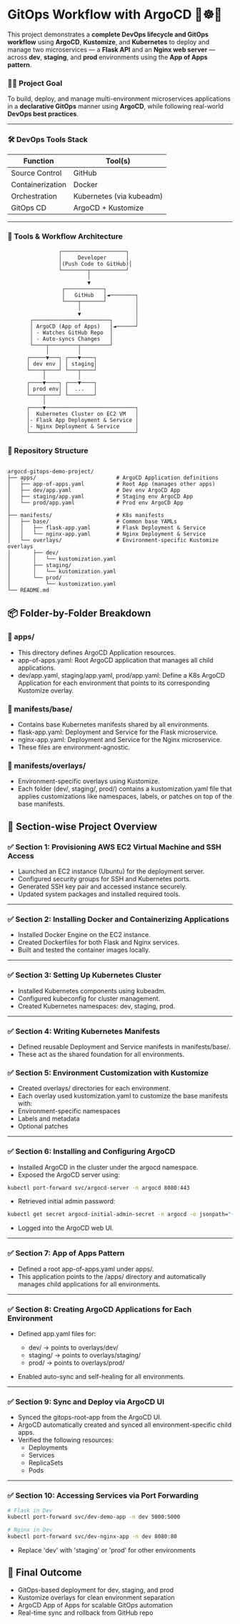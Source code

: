 # GitOps Workflow with ArgoCD 🚀☸️🎯

This project demonstrates a **complete DevOps lifecycle and GitOps workflow** using **ArgoCD**, **Kustomize**, and **Kubernetes** to deploy and manage two microservices — a **Flask API** and an **Nginx web server** — across **dev**, **staging**, and **prod** environments using the **App of Apps pattern**.

### 👨‍💻 Project Goal

To build, deploy, and manage multi-environment microservices applications in a **declarative GitOps** manner using **ArgoCD**, while following real-world **DevOps best practices**.

---

### 🛠️ DevOps Tools Stack

| Function           | Tool(s)                 |
|--------------------|--------------------------|
| Source Control     | GitHub                   |
| Containerization   | Docker                   |
| Orchestration      | Kubernetes (via kubeadm) |
| GitOps CD          | ArgoCD + Kustomize       |

---

### 🧱 Tools & Workflow Architecture

```text
                ┌────────────────────┐
                │     Developer      │
                │(Push Code to GitHub)│
                └────────┬───────────┘
                         │
                         ▼
                 ┌────────────┐
                 │   GitHub   │◄────────┐
                 └────┬───────┘         │
                      │                 │
                      ▼                 │
       ┌────────────────────────┐       │
       │ ArgoCD (App of Apps)   │◄──────┘
       │ - Watches GitHub Repo  │
       │ - Auto-syncs Changes   │
       └────┬─────────┬─────────┘
            │         │
      ┌─────▼───┐ ┌───▼────┐
      │ dev env │ │ staging│
      └────┬────┘ └───┬────┘
           │          │
      ┌────▼────┐ ┌───▼────┐
      │ prod env│ │  ...   │
      └────┬────┘ └────────┘
           │
      ┌────▼────────────────────────────┐
      │  Kubernetes Cluster on EC2 VM   │
      │- Flask App Deployment & Service │
      │- Nginx Deployment & Service     │
      └─────────────────────────────────┘

```

### 📁 Repository Structure

```text

argocd-gitops-demo-project/
├── apps/                         # ArgoCD Application definitions
│   ├── app-of-apps.yaml          # Root App (manages other apps)
│   ├── dev/app.yaml              # Dev env ArgoCD App
│   ├── staging/app.yaml          # Staging env ArgoCD App
│   └── prod/app.yaml             # Prod env ArgoCD App
│
├── manifests/                    # K8s manifests
│   ├── base/                     # Common base YAMLs
│   │   ├── flask-app.yaml        # Flask Deployment & Service
│   │   └── nginx-app.yaml        # Nginx Deployment & Service
│   └── overlays/                 # Environment-specific Kustomize overlays
│       ├── dev/
│       │   └── kustomization.yaml
│       ├── staging/
│       │   └── kustomization.yaml
│       └── prod/
│           └── kustomization.yaml
└── README.md
```

## 📦 Folder-by-Folder Breakdown

### 📂 apps/

- This directory defines ArgoCD Application resources.
- app-of-apps.yaml: Root ArgoCD application that manages all child applications.
- dev/app.yaml, staging/app.yaml, prod/app.yaml: Define a K8s ArgoCD Application for each environment that points to its corresponding Kustomize overlay.

### 📂 manifests/base/

- Contains base Kubernetes manifests shared by all environments.
- flask-app.yaml: Deployment and Service for the Flask microservice.
- nginx-app.yaml: Deployment and Service for the Nginx microservice.
- These files are environment-agnostic.

### 📂 manifests/overlays/

- Environment-specific overlays using Kustomize.
- Each folder (dev/, staging/, prod/) contains a kustomization.yaml file that applies customizations like namespaces, labels, or patches on top of the base manifests.

## 🧩 Section-wise Project Overview

### ✅ Section 1: Provisioning AWS EC2 Virtual Machine and SSH Access

- Launched an EC2 instance (Ubuntu) for the deployment server.
- Configured security groups for SSH and Kubernetes ports.
- Generated SSH key pair and accessed instance securely.
- Updated system packages and installed required tools.

---

### ✅ Section 2: Installing Docker and Containerizing Applications

- Installed Docker Engine on the EC2 instance.
- Created Dockerfiles for both Flask and Nginx services.
- Built and tested the container images locally.

---

### ✅ Section 3: Setting Up Kubernetes Cluster

- Installed Kubernetes components using kubeadm.
- Configured kubeconfig for cluster management.
- Created Kubernetes namespaces: dev, staging, prod.

---

### ✅ Section 4: Writing Kubernetes Manifests

- Defined reusable Deployment and Service manifests in manifests/base/.
- These act as the shared foundation for all environments.

### ✅ Section 5: Environment Customization with Kustomize

- Created overlays/ directories for each environment.
- Each overlay used kustomization.yaml to customize the base manifests with:
- Environment-specific namespaces
- Labels and metadata
- Optional patches

---

### ✅ Section 6: Installing and Configuring ArgoCD

- Installed ArgoCD in the cluster under the argocd namespace.
- Exposed the ArgoCD server using:

```bash
kubectl port-forward svc/argocd-server -n argocd 8080:443
```

- Retrieved initial admin password:

```bash
kubectl get secret argocd-initial-admin-secret -n argocd -o jsonpath="{.data.password}" | base64 -d
```
- Logged into the ArgoCD web UI.

---

### ✅ Section 7: App of Apps Pattern

- Defined a root app-of-apps.yaml under apps/.
- This application points to the /apps/ directory and automatically manages child applications for all environments.

---

### ✅ Section 8: Creating ArgoCD Applications for Each Environment

- Defined app.yaml files for:
  - dev/ → points to overlays/dev/
  - staging/ → points to overlays/staging/
  - prod/ → points to overlays/prod/
    
- Enabled auto-sync and self-healing for all environments.

---

### ✅ Section 9: Sync and Deploy via ArgoCD UI
 
 - Synced the gitops-root-app from the ArgoCD UI.
 - ArgoCD automatically created and synced all environment-specific child apps.
 - Verified the following resources:
   - Deployments
   - Services
   - ReplicaSets
   - Pods

---

### ✅ Section 10: Accessing Services via Port Forwarding

```bash
# Flask in Dev
kubectl port-forward svc/dev-demo-app -n dev 5000:5000

# Nginx in Dev
kubectl port-forward svc/dev-nginx-app -n dev 8080:80
```
-  Replace 'dev' with 'staging' or 'prod' for other environments

## 🎉 Final Outcome

- GitOps-based deployment for dev, staging, and prod
- Kustomize overlays for clean environment separation
- ArgoCD App of Apps for scalable GitOps automation
- Real-time sync and rollback from GitHub repo

